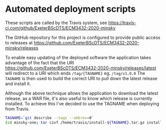 # Automated deployment scripts

These scripts are called by the Travis system, see <https://travis-ci.com/github/ExeterBScDTS/ECM3432-2020-minsky>

The GitHub repository for this project is configured to provide public access to releases at <https://github.com/ExeterBScDTS/ECM3432-2020-minsky/releases>

To enable easy updating of the deployed software the application takes advantage of the fact that the URI <https://github.com/ExeterBScDTS/ECM3432-2020-minsky/releases/latest> will redirect to a URI which ends ```/tag/{TAGNAME}``` eg. ```/tag/v1.0.0```  The ```TAGNAME``` is then used to build the correct URI to pull down the latest release and install it.

Although the above technique allows the application to download the latest release, as a WAR file, it's also useful to know which release is currently installed. To achieve this I've decided to use the TAGNAME when deploying from Travis. 

```sh
TAGNAME=`git describe --tags --abbrev=0`
(cd minsky-one; tar czvf /home/travis/install-${TAGNAME}.tar.gz install)
```